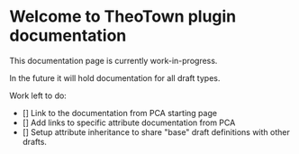# Welcome to TheoTown plugin documentation

This documentation page is currently work-in-progress.

In the future it will hold documentation for all draft types.

Work left to do:

- [] Link to the documentation from PCA starting page
- [] Add links to specific attribute documentation from PCA
- [] Setup attribute inheritance to share "base" draft definitions with other drafts.
